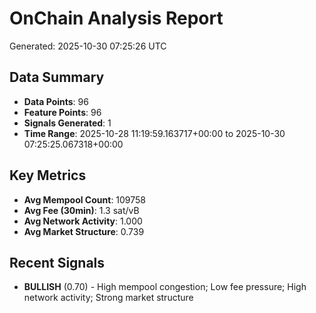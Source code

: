 # OnChain Analysis Report
Generated: 2025-10-30 07:25:26 UTC

## Data Summary
- **Data Points**: 96
- **Feature Points**: 96
- **Signals Generated**: 1
- **Time Range**: 2025-10-28 11:19:59.163717+00:00 to 2025-10-30 07:25:25.067318+00:00

## Key Metrics
- **Avg Mempool Count**: 109758
- **Avg Fee (30min)**: 1.3 sat/vB
- **Avg Network Activity**: 1.000
- **Avg Market Structure**: 0.739

## Recent Signals
- **BULLISH** (0.70) - High mempool congestion; Low fee pressure; High network activity; Strong market structure
